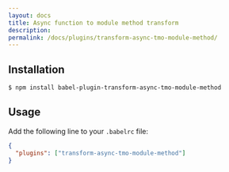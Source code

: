 ```yaml
---
layout: docs
title: Async function to module method transform
description:
permalink: /docs/plugins/transform-async-tmo-module-method/
---
```


## Installation

```sh
$ npm install babel-plugin-transform-async-tmo-module-method
```

## Usage

Add the following line to your `.babelrc` file:

```json
{
  "plugins": ["transform-async-tmo-module-method"]
}
```
